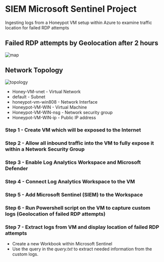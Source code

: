 # SIEM Microsoft Sentinel Project
Ingesting logs from a Honeypot VM setup within Azure to examine traffic location for failed RDP attempts

## Failed RDP attempts by Geolocation after 2 hours
![map](https://github.com/DRDohvaken/siem-azure-project/assets/8603276/fe3f5062-c547-479d-b181-d0a66596c3fe)

## Network Topology
![topology](https://github.com/DRDohvaken/siem-azure-project/assets/8603276/f6e9668c-88ae-4b9b-b2ba-691f10502226)

- Honey-VM-vnet - Virtual Network
- default - Subnet
- honeypot-vm-win808 - Network Interface
- Honeypot-VM-WIN - Virtual Machine
- Honeypot-VM-WIN-nsg - Network security group
- Honeypot-VM-WIN-ip - Public IP address

### Step 1 - Create VM which will be exposed to the Internet
### Step 2 - Allow all inbound traffic into the VM to fully expose it within a Network Security Group
### Step 3 - Enable Log Analytics Workspace and Microsoft Defender
### Step 4 - Connect Log Analytics Workspace to the VM
### Step 5 - Add Microsoft Sentinel (SIEM) to the Workspace
### Step 6 - Run Powershell script on the VM to capture custom logs (Geolocation of failed RDP attempts)
### Step 7 - Extract logs from VM and display location of failed RDP attempts
- Create a new Workbook within Microsoft Sentinel
- Use the query in the *query.txt* to extract needed information from the custom logs.

